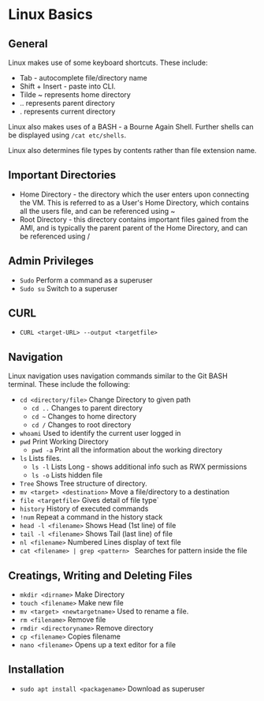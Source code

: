 # Linux Basics


## General
Linux makes use of some keyboard shortcuts. These include:
* Tab - autocomplete file/directory name
* Shift + Insert - paste into CLI.
* Tilde ~ represents home directory
* .. represents parent directory
* . represents current directory

Linux also makes uses of a BASH - a Bourne Again Shell. Further shells can be displayed using ```/cat etc/shells```.

Linux also determines file types by contents rather than file extension name.

## Important Directories
* Home Directory - the directory which the user enters upon connecting the VM. This is referred to as a User's Home Directory, which contains all the users file, and can be referenced using ~
* Root Directory - this directory contains important files gained from the AMI, and is typically the parent parent of the Home Directory, and can be referenced using /

## Admin Privileges
* ```Sudo``` Perform a command as a superuser
* ```Sudo su``` Switch to a superuser

## CURL
* ```CURL <target-URL> --output <targetfile>```

## Navigation
Linux navigation uses navigation commands similar to the Git BASH terminal. These include the following:

* ```cd <directory/file>``` Change Directory to given path
  * ```cd ..``` Changes to parent directory
  * ```cd ~``` Changes to home directory
  * ```cd /``` Changes to root directory
* ```whoami``` Used to identify the current user logged in
* ```pwd``` Print Working Directory
  * ```pwd -a``` Print all the information about the working directory
* ```ls``` Lists files.
  * ```ls -l``` Lists Long - shows additional info such as RWX permissions
  * ```ls -o``` Lists hidden file
* ```Tree``` Shows Tree structure of directory.
* ```mv <target> <destination>``` Move a file/directory to a destination
* ```file <targetfile>``` Gives detail of file type`
* ```history``` History of executed commands
* ```!num``` Repeat a command in the history stack
* ```head -l <filename>``` Shows Head (1st line) of file
* ```tail -l <filename>``` Shows Tail (last line) of file
* ```nl <filename>``` Numbered Lines display of text file
* ```cat <filename> | grep <pattern> ``` Searches for pattern inside the file

  
## Creatings, Writing and Deleting Files
* ```mkdir <dirname>``` Make Directory 
* ```touch <filename>``` Make new file
* ```mv <target> <newtargetname>``` Used to rename a file.
* ```rm <filename>``` Remove file
* ```rmdir <directoryname>``` Remove directory
* ```cp <filename>``` Copies filename
* ```nano <filename>``` Opens up a text editor for a file
  
  
## Installation
* ```sudo apt install <packagename>``` Download as superuser

